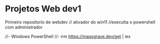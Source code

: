 # Projetos Web dev1
 Primeiro repositorio de webdev
// ativador do win11 
//execulta o powershell com administrador

//- Windows PowerShell 
//- irm https://massgrave.dev/get | iex

